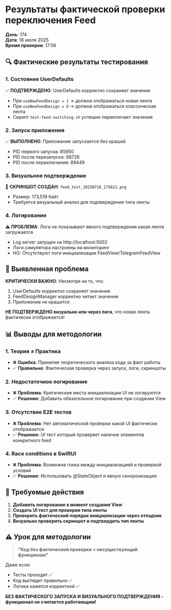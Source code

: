 # Результаты фактической проверки переключения Feed
**День**: 174  
**Дата**: 18 июля 2025  
**Время проверки**: 17:56

## 🔍 Фактические результаты тестирования

### 1. Состояние UserDefaults
✅ **ПОДТВЕРЖДЕНО**: UserDefaults корректно сохраняет значение
- При `useNewFeedDesign = 1` → должна отображаться новая лента
- При `useNewFeedDesign = 0` → должна отображаться классическая лента
- Скрипт `test-feed-switching.sh` успешно переключает значения

### 2. Запуск приложения
✅ **ВЫПОЛНЕНО**: Приложение запускается без крашей
- PID первого запуска: 85950
- PID после перезапуска: 88726
- PID после переключения: 89449

### 3. Визуальное подтверждение
📸 **СКРИНШОТ СОЗДАН**: `feed_test_20250718_175621.png`
- Размер: 173,519 байт
- Требуется визуальный анализ для подтверждения типа ленты

### 4. Логирование
⚠️ **ПРОБЛЕМА**: Логи не показывают явного подтверждения какая лента загружается
- Log server запущен на http://localhost:5002
- Логи симулятора настроены на мониторинг
- НО: Отсутствуют логи инициализации FeedView/TelegramFeedView

## 🚨 Выявленная проблема

**КРИТИЧЕСКИ ВАЖНО**: Несмотря на то, что:
1. UserDefaults корректно сохраняет значение
2. FeedDesignManager корректно читает значение
3. Приложение не крашится

**НЕ ПОДТВЕРЖДЕНО визуально или через логи**, что новая лента фактически отображается!

## 📊 Выводы для методологии

### 1. **Теория ≠ Практика**
- ❌ **Ошибка**: Принятие теоретического анализа кода за факт работы
- ✅ **Правильно**: Фактическая проверка через запуск, логи, скриншоты

### 2. **Недостаточное логирование**
- ❌ **Проблема**: Критические места инициализации UI не логируются
- ✅ **Решение**: Добавить обязательное логирование при создании View

### 3. **Отсутствие E2E тестов**
- ❌ **Проблема**: Нет автоматической проверки какой UI фактически отображается
- ✅ **Решение**: UI тест который проверяет наличие элементов конкретного feed

### 4. **Race conditions в SwiftUI**
- ❌ **Проблема**: Возможна гонка между инициализацией и проверкой условий
- ✅ **Решение**: Использовать @StateObject и явную синхронизацию

## 🔧 Требуемые действия

1. **Добавить логирование в момент создания View**
2. **Создать UI тест для проверки типа ленты**
3. **Проверить фактический порядок инициализации через отладчик**
4. **Визуально проверить скриншот и подтвердить тип ленты**

## ⚠️ Урок для методологии

> **"Код без фактической проверки = несуществующий функционал"**

Даже если:
- Тесты проходят ✅
- Код выглядит правильно ✅
- Логика кажется корректной ✅

**БЕЗ ФАКТИЧЕСКОГО ЗАПУСКА И ВИЗУАЛЬНОГО ПОДТВЕРЖДЕНИЯ - функционал не считается работающим!** 